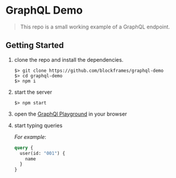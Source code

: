 
# GraphQL Demo

> This repo is a small working example of a GraphQL endpoint.

## Getting Started
1) clone the repo and install the dependencies.
    ```
    $> git clone https://github.com/blockframes/graphql-demo
    $> cd graphql-demo
    $> npm i
    ```

2) start the server
    ```
    $> npm start
    ```
3) open the [GraphQl Playground](http://localhost:4000) in your browser

4) start typing queries

    _For example_:
    ```GraphQL
    query {
      user(id: "001") {
        name
      }
    }
    ```